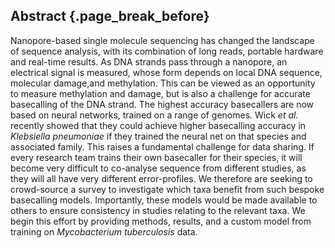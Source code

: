 ## Abstract {.page_break_before}

<!--From https://www.microbiologyresearch.org/prepare-an-article#2-->

<!--The abstract should, if possible, introduce the subject in the first sentence and-->
<!--present the main conclusion in the last sentence. References should not be cited, and-->
<!--any abbreviations used must be defined.-->

Nanopore-based single molecule sequencing has changed the landscape of sequence
analysis, with its combination of long reads, portable hardware and real-time results.
As DNA strands pass through a nanopore, an electrical signal is measured, whose form
depends on local DNA sequence, molecular damage,and methylation. This can be viewed as
an opportunity to measure methylation and damage, but is also a challenge for accurate
basecalling of the DNA strand. The highest accuracy basecallers are now based on neural
networks, trained on a range of genomes. Wick *et al.* recently showed that they could
achieve higher basecalling accuracy in *Klebsiella pneumoniae* if they trained the
neural net on that species and associated family. This raises a fundamental challenge
for data sharing. If every research team trains their own basecaller for their species,
it will become very difficult to co-analyse sequence from different studies, as they
will all have very different error-profiles. We therefore are seeking to crowd-source a
survey to investigate which taxa benefit from such bespoke basecalling models.
Importantly, these models would be made available to others to ensure consistency in
studies relating to the relevant taxa. We begin this effort by providing methods,
results, and a custom model from training on *Mycobacterium tuberculosis* data.

